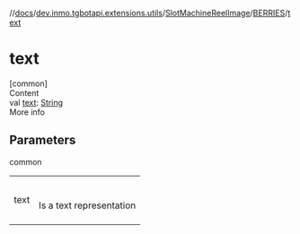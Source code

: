 //[docs](../../../../index.md)/[dev.inmo.tgbotapi.extensions.utils](../../index.md)/[SlotMachineReelImage](../index.md)/[BERRIES](index.md)/[text](text.md)



# text  
[common]  
Content  
val [text](text.md): [String](https://kotlinlang.org/api/latest/jvm/stdlib/kotlin/-string/index.html)  
More info  


## Parameters  
  
common  
  
| | |
|---|---|
| <a name="dev.inmo.tgbotapi.extensions.utils/SlotMachineReelImage.BERRIES/text/#/PointingToDeclaration/"></a>text| <a name="dev.inmo.tgbotapi.extensions.utils/SlotMachineReelImage.BERRIES/text/#/PointingToDeclaration/"></a><br><br>Is a text representation<br><br>|
  
  



